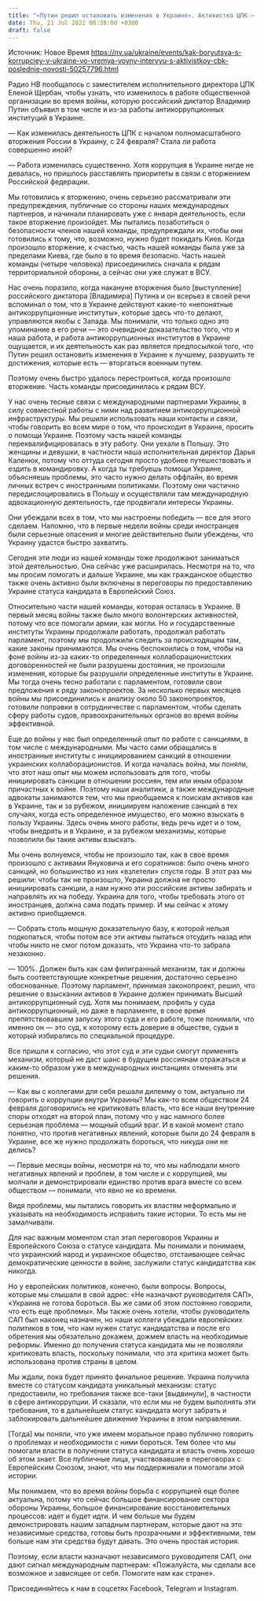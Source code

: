 ```yaml
---
title: "«Путин решил остановить изменения в Украине». Активистка ЦПК — о продвижении санкций против россиян и борьбе с коррупцией во время войны"
date: Thu, 21 Jul 2022 08:38:00 +0300
draft: false
---
```

Источник: Новое Время https://nv.ua/ukraine/events/kak-boryutsya-s-korrupciey-v-ukraine-vo-vremya-voyny-intervyu-s-aktivistkoy-cbk-poslednie-novosti-50257796.html


Радио НВ пообщалось с заместителем исполнительного директора ЦПК Еленой Щербан, чтобы узнать, что изменилось в работе общественной организации во время войны, которую российский диктатор Владимир Путин объявил в том числе и из-за работы антикоррупционных институций в Украине.

— Как изменилась деятельность ЦПК с началом полномасштабного вторжения России в Украину, с 24 февраля? Стала ли работа совершенно иной?

— Работа изменилась существенно. Хотя коррупция в Украине нигде не девалась, но пришлось расставлять приоритеты в связи с вторжением Российской федерации.

Мы готовились к вторжению, очень серьезно рассматривали эти предупреждения, публичные со стороны наших международных партнеров, и начинали планировать уже с января деятельность, если такое вторжение произойдет. Мы пытались позаботиться о безопасности членов нашей команды, предупреждали их, чтобы они готовились к тому, что, возможно, нужно будет покидать Киев. Когда произошло вторжение, к счастью, часть нашей команды была уже за пределами Киева, где было в то время безопасно. Часть нашей команды (четыре человека) присоединились сначала к рядам территориальной обороны, а сейчас они уже служат в ВСУ.

Нас очень поразило, когда накануне вторжения было [выступление] российского диктатора [Владимира] Путина и он всерьез в своей речи вспоминал о том, что в Украине действуют какие-то «непонятные антикоррупционные институты», которые здесь что-то делают, управляются якобы с Запада. Мы понимали, что только одно это упоминание в его речи — это очевидное доказательство того, что и наша работа, и работа антикоррупционных институтов в Украине ощущается, и их деятельность как раз является предпосылкой того, что Путин решил остановить изменения в Украине к лучшему, разрушить те достижения, которые есть — вторгаться военным путем.

Поэтому очень быстро удалось перестроиться, когда произошло вторжение. Часть команды присоединилась к рядам ВСУ.

У нас очень тесные связи с международными партнерами Украины, в силу совместной работы с ними над развитием антикоррупционной инфраструктуры. Мы решили использовать наши контакты и связи, чтобы говорить во всем мире о том, что происходит в Украине, просить о помощи Украине. Поэтому часть нашей команды переквалифицировалась в эту работу. Они уехали в Польшу. Это женщины и девушки, в частности наша исполнительная директор Дарья Каленюк, потому что оттуда сегодня просто удобнее путешествовать и ездить в командировку. А когда ты требуешь помощи Украине, объясняешь проблемы, это часто нужно делать оффлайн, во время личных встреч с иностранными политиками. Поэтому они частично передислоцировались в Польшу и осуществляли там международную адвокационную деятельность, где продвигали интересы Украины.

Они убеждали всех в том, что мы настроены победить — все для этого сделаем. Напомню, что в первые недели войны среди иностранцев были серьезные опасения и многие действительно были убеждены, что Украину удастся быстро захватить.

Сегодня эти люди из нашей команды тоже продолжают заниматься этой деятельностью. Она сейчас уже расширилась. Несмотря на то, что мы просим помогать и дальше Украине, мы как гражданское общество также очень активно были включены в переговоры по предоставлению Украине статуса кандидата в Европейский Союз.

Относительно части нашей команды, которая осталась в Украине. В первый месяц войны также было много волонтерских активностей, потому что все помогали армии, как могли. Но и государственные институты Украины продолжали работать, продолжал работать парламент, поэтому мы продолжили следить за происходящим там, какие законы принимаются. Мы очень беспокоились о том, чтобы на фоне войны из-за каких-то определенных коллаборационистских договоренностей не были разрушены достояния, не произошли изменения, которые бы разрушили определенные институты в Украине. Мы тогда очень тесно работали с парламентом, готовили свои предложения к ряду законопроектов. За несколько первых месяцев войны мы присоединились к анализу около 50 законопроектов, готовили поправки в сотрудничестве с парламентом, чтобы сделать сферу работы судов, правоохранительных органов во время войны эффективной.

Еще до войны у нас был определенный опыт по работе с санкциями, в том числе с международными. Мы часто сами обращались в иностранные институты с инициированием санкций в отношении украинских коллаборационистов. И когда началась война, мы поняли, что этот наш опыт мы можем использовать для того, чтобы инициировать санкции в отношении россиян, тем или иным образом причастных к войне. Поэтому наши аналитики, а также международные адвокаты занимаются тем, что мы приобщаемся к поискам активов как в Украине, так и за рубежом, инициируем наложение санкций в тех случаях, когда есть определенное имущество, его можно взыскать в пользу Украины. Здесь очень много работы, ведь речь идет и о том, чтобы внедрять и в Украине, и за рубежом механизмы, которые позволили бы такие активы взыскать.

Мы очень волнуемся, чтобы не произошло так, как в свое время произошло с активами Януковича и его соратников: было очень много санкций, но большинство из них «взлетели» спустя годы. В этот раз мы решили: чтобы так не произошло, Украина должна не просто инициировать санкции, а нам нужно эти российские активы забирать и направлять их на победу. Украина для того, чтобы требовать этого от иностранцев, должна сама подать пример. И мы сейчас к этому активно приобщаемся.

— Собрать столь мощную доказательную базу, к которой нельзя подкопаться, чтобы потом все эти активы пытаться отсудить назад или чтобы никто не смог потом доказать, что Украина что-то забрала незаконно.

— 100%. Должен быть как сам филигранный механизм, так и должны быть соответствующие конкретные решения, достаточно серьезно обоснованные. Поэтому парламент, принимая законопроект, решил, что решение о взыскании активов в Украине должен принимать Высший антикоррупционный суд. Хотя мы понимаем, профиль у суда антикоррупционный, но даже в парламенте, в свое время препятствовавшем запуску этого суда и его работе, тоже понимали, что именно он — это суд, к которому есть доверие в обществе, судьи в который избирались по специальной процедуре.

Все пришли к согласию, что этот суд и эти судьи смогут применять механизм, который не даст шанс в будущем россиянам отражаться и каким-то образом уже в международных инстанциях отменять эти решения.

— Как вы с коллегами для себя решали дилемму о том, актуально ли говорить о коррупции внутри Украины? Мы как-то всем обществом 24 февраля договорились не критиковать власть, что все наши внутренние споры отходят на второй план, потому что у нас намного более серьезная проблема — мощный общий враг. И в какой момент стало понятно, что против негативных явлений, которые были до 24 февраля в Украине, все же нужно продолжать бороться, что никуда они не делись?

— Первые месяцы войны, несмотря на то, что мы наблюдали много негативных явлений и проблем, в том числе и с коррупцией, мы молчали и демонстрировали единство против врага вместе со всем обществом — понимали, что явно не ко времени.

Видя проблемы, мы пытались говорить их властям неформально и указывать на необходимость исправить такие истории. То есть мы не замалчивали.

Для нас важным моментом стал этап переговоров Украины и Европейского Союза о статусе кандидата. Мы понимали и понимаем, что украинский народ и украинское общество, отстаивающее сейчас демократические ценности в войне, заслужили статус кандидатства как никогда.

Но у европейских политиков, конечно, были вопросы. Вопросы, которые мы слышали в свой адрес: «Не назначают руководителя САП», «Украина не готова бороться. Вы же сами об этом постоянно говорили, что есть еще проблемы». Мы также очень хотели, чтобы руководитель САП был наконец назначен, но наши коллеги убеждали европейских политиков в том, что нам нужен статус кандидатства и после его обретения мы обязательно докажем, дожмем власть на необходимые реформы. Именно до получения статуса кандидата мы не позволяли критиковать власть, поскольку понимали, что эта критика может быть использована против страны в целом.

Мы ждали, пока будет принято финальное решение. Украина получила вместе со статусом кандидата уникальный механизм: статус предоставили, но требования также все-таки [выдвинули], в частности в сфере антикоррупции. И сказали, что если мы не будем выполнять эти требования, то в дальнейшем статус кандидата могут забрать и заблокировать дальнейшее движение Украины в этом направлении.

[Тогда] мы поняли, что уже имеем моральное право публично говорить о проблемах и необходимости с ними бороться. Тем более что мы помогали власти в получении статуса кандидата и власть очень хорошо об этом знает. Все публичные лица, участвовавшие в переговорах с Европейским Союзом, знают, что мы поддерживали и помогали этой истории.

Мы понимаем, что во время войны борьба с коррупцией еще более актуальна, потому что сейчас большое финансирование сектора обороны Украины, большое финансирование восстановительных процессов: идет и будет идти. И чем больше мы будем демонстрировать нашим западным партнерам, которые дают на это независимые средства, готовы быть прозрачными и эффективными, тем больше нам эти средства будут давать. Это очень простая история.

Поэтому, если власти назначают независимого руководителя САП, они дают сигнал международным партнерам: «Пожалуйста, мы сделали все возможное и зависящее от себя. Помогите нам как стране».

Присоединяйтесь к нам в соцсетях Facebook, Telegram и Instagram.
